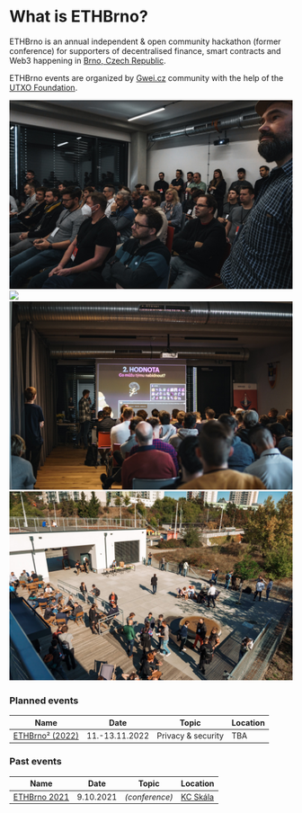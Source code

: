 # What is ETHBrno?

ETHBrno is an annual independent & open community hackathon (former conference) for supporters of decentralised finance, smart contracts and Web3 happening in [Brno, Czech Republic](why-brno.md).

ETHBrno events are organized by [Gwei.cz](https://gwei.cz) community with the help of the [UTXO Foundation](https://utxo.foundation).

![](.gitbook/assets/ethbrno21-1.jpg) ![](<.gitbook/assets/DSC02139 (1).jpeg>) ![](.gitbook/assets/ethbrno21-3.jpg) ![](.gitbook/assets/ethbrno21-4.jpg)

### Planned events

| Name                            | Date           | Topic              | Location |
| ------------------------------- | -------------- | ------------------ | -------- |
| [ETHBrno² (2022)](events/2022/) | 11.-13.11.2022 | Privacy & security | TBA      |

### Past events

| Name                         | Date      | Topic          | Location                              |
| ---------------------------- | --------- | -------------- | ------------------------------------- |
| [ETHBrno 2021](events/2021/) | 9.10.2021 | _(conference)_ | [KC Skála](events/2021/misto-konani/) |

